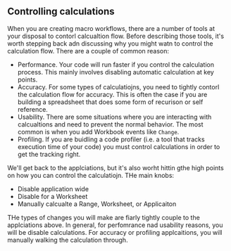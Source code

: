 ## Controlling calculations

When you are creating macro workflows, there are a number of tools at your disposal to contorl calcualtion flow. Before describing those tools, it's worth stepping back adn discussing why you might watn to control the calculation flow. There are a couple of common reason:

- Performance. Your code will run faster if you control the calculation process. This mainly involves disabling automatic calculation at key points.
- Accuracy. For some types of calculatiojns, you need to tightly contorl the calculation flow for accuracy. This is often the case if you are building a spreadsheet that does some form of recurison or self reference.
- Usability. There are some situations where you are interacting with calcualtions and need to prevent the normal behavior. The most common is when you add Workbook events like `Change`.
- Profiling. If you are buidling a code profiler (i.e. a tool that tracks execution time of your code) you must control calculations in order to get the tracking right.

We'll get back to the applciations, but it's also worht hittin gthe high points on how you can control the calculatiojn. THe main knobs:

- Disable application wide
- Disable for a Worksheet
- Manually calcualte a Range, Worksheet, or Applicaiton

THe types of changes you will make are fiarly tightly couple to the applciations above. In general, for perfomrance nad usability reasons, you will be disable calculations. For accuracy or profiling applcaitions, you will manually walking the calculation through.

